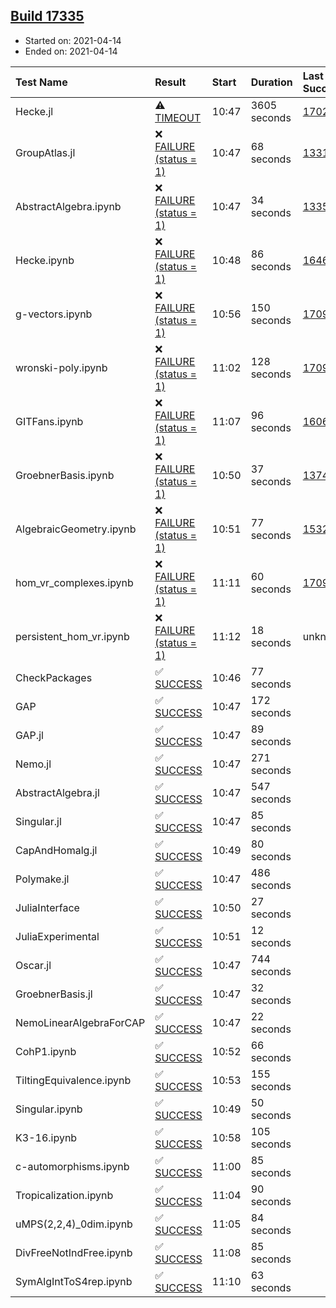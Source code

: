## [Build 17335](https://oscarci.mathematik.uni-kl.de/job/oscar/17335/)

* Started on: 2021-04-14
* Ended on: 2021-04-14

| Test Name    | Result | Start | Duration | Last Success | First Failure |
|:-------------|:-------|:------|:---------|:-------------|:--------------|
| Hecke.jl | ⚠ [TIMEOUT](https://oscarci.mathematik.uni-kl.de/job/oscar/17335/artifact/logs/build-17335/Hecke.jl.log) | 10:47 | 3605 seconds | [17022](https://oscarci.mathematik.uni-kl.de/job/oscar/17022/) | [17023](https://oscarci.mathematik.uni-kl.de/job/oscar/17023/) |
| GroupAtlas.jl | ❌ [FAILURE (status = 1)](https://oscarci.mathematik.uni-kl.de/job/oscar/17335/artifact/logs/build-17335/GroupAtlas.jl.log) | 10:47 | 68 seconds | [13311](https://oscarci.mathematik.uni-kl.de/job/oscar/13311/) | [13312](https://oscarci.mathematik.uni-kl.de/job/oscar/13312/) |
| AbstractAlgebra.ipynb | ❌ [FAILURE (status = 1)](https://oscarci.mathematik.uni-kl.de/job/oscar/17335/artifact/logs/build-17335/AbstractAlgebra.ipynb.log) | 10:47 | 34 seconds | [13355](https://oscarci.mathematik.uni-kl.de/job/oscar/13355/) | [13356](https://oscarci.mathematik.uni-kl.de/job/oscar/13356/) |
| Hecke.ipynb | ❌ [FAILURE (status = 1)](https://oscarci.mathematik.uni-kl.de/job/oscar/17335/artifact/logs/build-17335/Hecke.ipynb.log) | 10:48 | 86 seconds | [16463](https://oscarci.mathematik.uni-kl.de/job/oscar/16463/) | [16464](https://oscarci.mathematik.uni-kl.de/job/oscar/16464/) |
| g-vectors.ipynb | ❌ [FAILURE (status = 1)](https://oscarci.mathematik.uni-kl.de/job/oscar/17335/artifact/logs/build-17335/g-vectors.ipynb.log) | 10:56 | 150 seconds | [17099](https://oscarci.mathematik.uni-kl.de/job/oscar/17099/) | [17100](https://oscarci.mathematik.uni-kl.de/job/oscar/17100/) |
| wronski-poly.ipynb | ❌ [FAILURE (status = 1)](https://oscarci.mathematik.uni-kl.de/job/oscar/17335/artifact/logs/build-17335/wronski-poly.ipynb.log) | 11:02 | 128 seconds | [17098](https://oscarci.mathematik.uni-kl.de/job/oscar/17098/) | [17099](https://oscarci.mathematik.uni-kl.de/job/oscar/17099/) |
| GITFans.ipynb | ❌ [FAILURE (status = 1)](https://oscarci.mathematik.uni-kl.de/job/oscar/17335/artifact/logs/build-17335/GITFans.ipynb.log) | 11:07 | 96 seconds | [16068](https://oscarci.mathematik.uni-kl.de/job/oscar/16068/) | [16069](https://oscarci.mathematik.uni-kl.de/job/oscar/16069/) |
| GroebnerBasis.ipynb | ❌ [FAILURE (status = 1)](https://oscarci.mathematik.uni-kl.de/job/oscar/17335/artifact/logs/build-17335/GroebnerBasis.ipynb.log) | 10:50 | 37 seconds | [13748](https://oscarci.mathematik.uni-kl.de/job/oscar/13748/) | [13749](https://oscarci.mathematik.uni-kl.de/job/oscar/13749/) |
| AlgebraicGeometry.ipynb | ❌ [FAILURE (status = 1)](https://oscarci.mathematik.uni-kl.de/job/oscar/17335/artifact/logs/build-17335/AlgebraicGeometry.ipynb.log) | 10:51 | 77 seconds | [15322](https://oscarci.mathematik.uni-kl.de/job/oscar/15322/) | [15323](https://oscarci.mathematik.uni-kl.de/job/oscar/15323/) |
| hom_vr_complexes.ipynb | ❌ [FAILURE (status = 1)](https://oscarci.mathematik.uni-kl.de/job/oscar/17335/artifact/logs/build-17335/hom_vr_complexes.ipynb.log) | 11:11 | 60 seconds | [17099](https://oscarci.mathematik.uni-kl.de/job/oscar/17099/) | [17100](https://oscarci.mathematik.uni-kl.de/job/oscar/17100/) |
| persistent_hom_vr.ipynb | ❌ [FAILURE (status = 1)](https://oscarci.mathematik.uni-kl.de/job/oscar/17335/artifact/logs/build-17335/persistent_hom_vr.ipynb.log) | 11:12 | 18 seconds | unknown | unknown |
| CheckPackages | ✅ [SUCCESS](https://oscarci.mathematik.uni-kl.de/job/oscar/17335/artifact/logs/build-17335/CheckPackages.log) | 10:46 | 77 seconds |  |  |
| GAP | ✅ [SUCCESS](https://oscarci.mathematik.uni-kl.de/job/oscar/17335/artifact/logs/build-17335/GAP.log) | 10:47 | 172 seconds |  |  |
| GAP.jl | ✅ [SUCCESS](https://oscarci.mathematik.uni-kl.de/job/oscar/17335/artifact/logs/build-17335/GAP.jl.log) | 10:47 | 89 seconds |  |  |
| Nemo.jl | ✅ [SUCCESS](https://oscarci.mathematik.uni-kl.de/job/oscar/17335/artifact/logs/build-17335/Nemo.jl.log) | 10:47 | 271 seconds |  |  |
| AbstractAlgebra.jl | ✅ [SUCCESS](https://oscarci.mathematik.uni-kl.de/job/oscar/17335/artifact/logs/build-17335/AbstractAlgebra.jl.log) | 10:47 | 547 seconds |  |  |
| Singular.jl | ✅ [SUCCESS](https://oscarci.mathematik.uni-kl.de/job/oscar/17335/artifact/logs/build-17335/Singular.jl.log) | 10:47 | 85 seconds |  |  |
| CapAndHomalg.jl | ✅ [SUCCESS](https://oscarci.mathematik.uni-kl.de/job/oscar/17335/artifact/logs/build-17335/CapAndHomalg.jl.log) | 10:49 | 80 seconds |  |  |
| Polymake.jl | ✅ [SUCCESS](https://oscarci.mathematik.uni-kl.de/job/oscar/17335/artifact/logs/build-17335/Polymake.jl.log) | 10:47 | 486 seconds |  |  |
| JuliaInterface | ✅ [SUCCESS](https://oscarci.mathematik.uni-kl.de/job/oscar/17335/artifact/logs/build-17335/JuliaInterface.log) | 10:50 | 27 seconds |  |  |
| JuliaExperimental | ✅ [SUCCESS](https://oscarci.mathematik.uni-kl.de/job/oscar/17335/artifact/logs/build-17335/JuliaExperimental.log) | 10:51 | 12 seconds |  |  |
| Oscar.jl | ✅ [SUCCESS](https://oscarci.mathematik.uni-kl.de/job/oscar/17335/artifact/logs/build-17335/Oscar.jl.log) | 10:47 | 744 seconds |  |  |
| GroebnerBasis.jl | ✅ [SUCCESS](https://oscarci.mathematik.uni-kl.de/job/oscar/17335/artifact/logs/build-17335/GroebnerBasis.jl.log) | 10:47 | 32 seconds |  |  |
| NemoLinearAlgebraForCAP | ✅ [SUCCESS](https://oscarci.mathematik.uni-kl.de/job/oscar/17335/artifact/logs/build-17335/NemoLinearAlgebraForCAP.log) | 10:47 | 22 seconds |  |  |
| CohP1.ipynb | ✅ [SUCCESS](https://oscarci.mathematik.uni-kl.de/job/oscar/17335/artifact/logs/build-17335/CohP1.ipynb.log) | 10:52 | 66 seconds |  |  |
| TiltingEquivalence.ipynb | ✅ [SUCCESS](https://oscarci.mathematik.uni-kl.de/job/oscar/17335/artifact/logs/build-17335/TiltingEquivalence.ipynb.log) | 10:53 | 155 seconds |  |  |
| Singular.ipynb | ✅ [SUCCESS](https://oscarci.mathematik.uni-kl.de/job/oscar/17335/artifact/logs/build-17335/Singular.ipynb.log) | 10:49 | 50 seconds |  |  |
| K3-16.ipynb | ✅ [SUCCESS](https://oscarci.mathematik.uni-kl.de/job/oscar/17335/artifact/logs/build-17335/K3-16.ipynb.log) | 10:58 | 105 seconds |  |  |
| c-automorphisms.ipynb | ✅ [SUCCESS](https://oscarci.mathematik.uni-kl.de/job/oscar/17335/artifact/logs/build-17335/c-automorphisms.ipynb.log) | 11:00 | 85 seconds |  |  |
| Tropicalization.ipynb | ✅ [SUCCESS](https://oscarci.mathematik.uni-kl.de/job/oscar/17335/artifact/logs/build-17335/Tropicalization.ipynb.log) | 11:04 | 90 seconds |  |  |
| uMPS(2,2,4)_0dim.ipynb | ✅ [SUCCESS](https://oscarci.mathematik.uni-kl.de/job/oscar/17335/artifact/logs/build-17335/uMPS-2-2-4-_0dim.ipynb.log) | 11:05 | 84 seconds |  |  |
| DivFreeNotIndFree.ipynb | ✅ [SUCCESS](https://oscarci.mathematik.uni-kl.de/job/oscar/17335/artifact/logs/build-17335/DivFreeNotIndFree.ipynb.log) | 11:08 | 85 seconds |  |  |
| SymAlgIntToS4rep.ipynb | ✅ [SUCCESS](https://oscarci.mathematik.uni-kl.de/job/oscar/17335/artifact/logs/build-17335/SymAlgIntToS4rep.ipynb.log) | 11:10 | 63 seconds |  |  |
